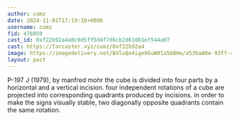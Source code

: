 ```yaml
---
author: comz
date: 2024-11-01T17:19:16+0000
username: comz
fid: 476959
cast_id: 0xf22b92a4a0c8d5ff5d4f7d6cb2d616b1ef544a07
cast: https://farcaster.xyz/comz/0xf22b92a4
image: https://imagedelivery.net/BXluQx4ige9GuW0Ia56BHw/a53ba80e-93ff-425d-3542-fb4aee50bf00/original
layout: post
---
```


P-197 J (1979), by manfred mohr
the cube is divided into four parts by a horizontal and a vertical incision. four independent rotations of a cube are projected into corresponding quadrants produced by incisions. in order to make the signs visually stable, two diagonally opposite quadrants contain the same rotation.

<img src='https://imagedelivery.net/BXluQx4ige9GuW0Ia56BHw/a53ba80e-93ff-425d-3542-fb4aee50bf00/original' alt='' referrerpolicy='no-referrer'/>
